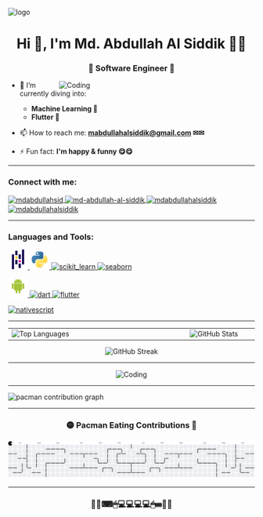 ![logo](https://gist.githubusercontent.com/vininjr/d29bb07bdadb41e4b0923bc8fa748b1a/raw/88f20c9d749d756be63f22b09f3c4ac570bc5101/programming.gif)

<h1 align="center">Hi 👋, I'm Md. Abdullah Al Siddik 🖤🖤</h1>
<h3 align="center">🖤 Software Engineer 🖤</h3>

<img align="right" alt="Coding" width="400" src="https://www.analyticsinsight.net/wp-content/uploads/2020/03/AI_Animated.gif">

- 🌱 I’m currently diving into:
  - **Machine Learning 🤖**
  - **Flutter 📱**

- 📫 How to reach me: **mabdullahalsiddik@gmail.com ✉✉**

- ⚡ Fun fact: **I'm happy & funny 😋😋**

---

<h3 align="left">Connect with me:</h3>
<p align="left">
  <a href="https://twitter.com/mdabdullahsid" target="blank">
    <img align="center" src="https://raw.githubusercontent.com/rahuldkjain/github-profile-readme-generator/master/src/images/icons/Social/twitter.svg" alt="mdabdullahsid" height="30" width="40" />
  </a>
  <a href="https://linkedin.com/in/md-abdullah-al-siddik" target="blank">
    <img align="center" src="https://raw.githubusercontent.com/rahuldkjain/github-profile-readme-generator/master/src/images/icons/Social/linked-in-alt.svg" alt="md-abdullah-al-siddik" height="30" width="40" />
  </a>
  <a href="https://kaggle.com/mdabdullahalsiddik" target="blank">
    <img align="center" src="https://raw.githubusercontent.com/rahuldkjain/github-profile-readme-generator/master/src/images/icons/Social/kaggle.svg" alt="mdabdullahalsiddik" height="30" width="40" />
  </a>
  <a href="https://fb.com/mdabdullahalsiddik" target="blank">
    <img align="center" src="https://raw.githubusercontent.com/rahuldkjain/github-profile-readme-generator/master/src/images/icons/Social/facebook.svg" alt="mdabdullahalsiddik" height="30" width="40" />
  </a>
</p>

---

<h3 align="left">Languages and Tools:</h3>
<p align="left">
  <a href="https://pandas.pydata.org/" target="_blank"> <img src="https://raw.githubusercontent.com/devicons/devicon/master/icons/pandas/pandas-original.svg" alt="pandas" width="40" height="40"/> </a>
  <a href="https://www.python.org" target="_blank"> <img src="https://raw.githubusercontent.com/devicons/devicon/master/icons/python/python-original.svg" alt="python" width="40" height="40"/> </a>
  <a href="https://scikit-learn.org/" target="_blank"> <img src="https://upload.wikimedia.org/wikipedia/commons/0/05/Scikit_learn_logo_small.svg" alt="scikit_learn" width="40" height="40"/> </a>
  <a href="https://seaborn.pydata.org/" target="_blank"> <img src="https://seaborn.pydata.org/_images/logo-mark-lightbg.svg" alt="seaborn" width="40" height="40"/> </a>
</p>
<p align="left">
  <a href="https://developer.android.com" target="_blank"> <img src="https://raw.githubusercontent.com/devicons/devicon/master/icons/android/android-original-wordmark.svg" alt="android" width="40" height="40"/> </a>
  <a href="https://dart.dev" target="_blank"> <img src="https://www.vectorlogo.zone/logos/dartlang/dartlang-icon.svg" alt="dart" width="40" height="40"/> </a>
  <a href="https://flutter.dev" target="_blank"> <img src="https://www.vectorlogo.zone/logos/flutterio/flutterio-icon.svg" alt="flutter" width="40" height="40"/> </a>
</p>
<p align="left">
  <a href="https://nativescript.org/" target="_blank"> <img src="https://raw.githubusercontent.com/detain/svg-logos/master/svg/nativescript.svg" alt="nativescript" width="40" height="40"/> </a>
</p>

---

<table>
  <tr>
    <td><img align="left" width="350" src="https://github-readme-stats.vercel.app/api/top-langs?username=mdabdullahalsiddik&show_icons=true&locale=en&layout=compact" alt="Top Languages" /></td>
    <td><img align="right" width="350" src="https://github-readme-stats.vercel.app/api?username=mdabdullahalsiddik&show_icons=true&locale=en" alt="GitHub Stats" /></td>
  </tr>
</table>

<p align="center">
  <img width="600" src="https://github-readme-streak-stats.herokuapp.com/?user=mdabdullahalsiddik&" alt="GitHub Streak" />
</p>

---

<p align="center">
  <img align="center" alt="Coding" width="1000" src="https://media.tenor.com/KMFQut1j8KwAAAAd/scaler-create-impact.gif">
</p>

---

<picture>
  <source media="(prefers-color-scheme: dark)" srcset="https://raw.githubusercontent.com/https://github.com/mdabdullahalsiddik/https://github.com/mdabdullahalsiddik/output/pacman-contribution-graph-dark.svg">
  <source media="(prefers-color-scheme: light)" srcset="https://raw.githubusercontent.com/https://github.com/mdabdullahalsiddik/https://github.com/mdabdullahalsiddik/output/pacman-contribution-graph.svg">
  <img alt="pacman contribution graph" src="https://raw.githubusercontent.com/https://github.com/mdabdullahalsiddik/https://github.com/mdabdullahalsiddik/output/pacman-contribution-graph.svg">
</picture>



---

<h3 align="center">🟡 Pacman Eating Contributions 🍒</h3>

<p align="center">
  <img src="https://raw.githubusercontent.com/mdabdullahalsiddik/mdabdullahalsiddik/output/pacman-contribution-graph.svg" alt="Pacman Contribution Graph" />
</p>

---

<h3 align="center">💚🖤⌨🖱💻💻💻💻🖱⌨🖤💚</h3>
